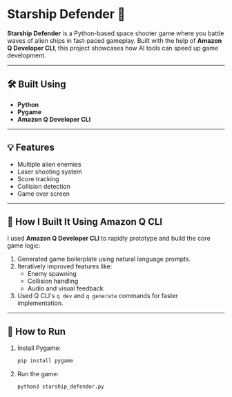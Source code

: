 # Starship Defender 🚀

**Starship Defender** is a Python-based space shooter game where you battle waves of alien ships in fast-paced gameplay. Built with the help of **Amazon Q Developer CLI**, this project showcases how AI tools can speed up game development.

---

## 🛠️ Built Using

- **Python**
- **Pygame**
- **Amazon Q Developer CLI**

---

## 💡 Features

- Multiple alien enemies
- Laser shooting system
- Score tracking
- Collision detection
- Game over screen

---

## 🚀 How I Built It Using Amazon Q CLI

I used **Amazon Q Developer CLI** to rapidly prototype and build the core game logic:

1. Generated game boilerplate using natural language prompts.
2. Iteratively improved features like:
   - Enemy spawning
   - Collision handling
   - Audio and visual feedback
3. Used Q CLI's `q dev` and `q generate` commands for faster implementation.

---

## 🧪 How to Run

1. Install Pygame:
   ```bash
   pip install pygame
2. Run the game:
   ```bash
   python3 starship_defender.py
